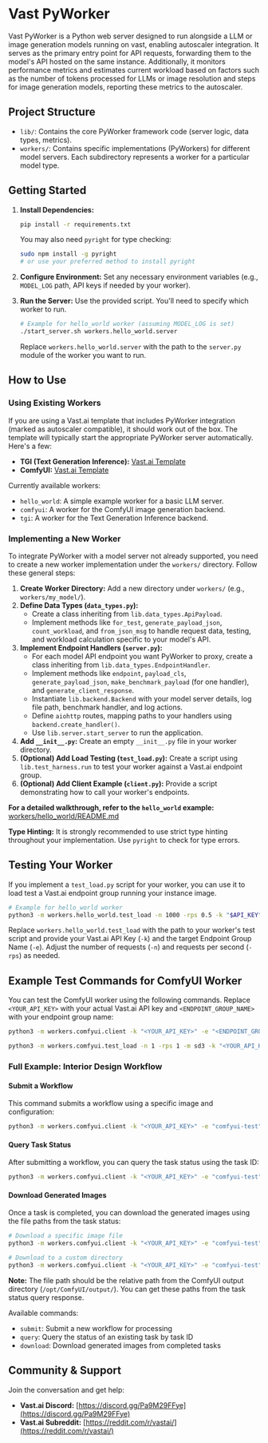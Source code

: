 # Vast PyWorker

Vast PyWorker is a Python web server designed to run alongside a LLM or image generation models running on vast,
enabling autoscaler integration.
It serves as the primary entry point for API requests, forwarding them to the model's API hosted on the
same instance. Additionally, it monitors performance metrics and estimates current workload based on factors
such as the number of tokens processed for LLMs or image resolution and steps for image generation models,
reporting these metrics to the autoscaler.

## Project Structure

*   `lib/`: Contains the core PyWorker framework code (server logic, data types, metrics).
*   `workers/`: Contains specific implementations (PyWorkers) for different model servers. Each subdirectory represents a worker for a particular model type.

## Getting Started

1.  **Install Dependencies:**
    ```bash
    pip install -r requirements.txt
    ```
    You may also need `pyright` for type checking:
    ```bash
    sudo npm install -g pyright
    # or use your preferred method to install pyright
    ```

2.  **Configure Environment:** Set any necessary environment variables (e.g., `MODEL_LOG` path, API keys if needed by your worker).

3.  **Run the Server:** Use the provided script. You'll need to specify which worker to run.
    ```bash
    # Example for hello_world worker (assuming MODEL_LOG is set)
    ./start_server.sh workers.hello_world.server
    ```
    Replace `workers.hello_world.server` with the path to the `server.py` module of the worker you want to run.

## How to Use

### Using Existing Workers

If you are using a Vast.ai template that includes PyWorker integration (marked as autoscaler compatible), it should work out of the box. The template will typically start the appropriate PyWorker server automatically. Here's a few:

*   **TGI (Text Generation Inference):** [Vast.ai Template](https://cloud.vast.ai?ref_id=140778&template_id=72d8dcb41ea3a58e06c741e2c725bc00)
*   **ComfyUI:** [Vast.ai Template](https://cloud.vast.ai?ref_id=140778&template_id=ad72c8bf7cf695c3c9ddf0eaf6da0447)

Currently available workers:
*   `hello_world`: A simple example worker for a basic LLM server.
*   `comfyui`: A worker for the ComfyUI image generation backend.
*   `tgi`: A worker for the Text Generation Inference backend.

### Implementing a New Worker

To integrate PyWorker with a model server not already supported, you need to create a new worker implementation under the `workers/` directory. Follow these general steps:

1.  **Create Worker Directory:** Add a new directory under `workers/` (e.g., `workers/my_model/`).
2.  **Define Data Types (`data_types.py`):**
    *   Create a class inheriting from `lib.data_types.ApiPayload`.
    *   Implement methods like `for_test`, `generate_payload_json`, `count_workload`, and `from_json_msg` to handle request data, testing, and workload calculation specific to your model's API.
3.  **Implement Endpoint Handlers (`server.py`):**
    *   For each model API endpoint you want PyWorker to proxy, create a class inheriting from `lib.data_types.EndpointHandler`.
    *   Implement methods like `endpoint`, `payload_cls`, `generate_payload_json`, `make_benchmark_payload` (for one handler), and `generate_client_response`.
    *   Instantiate `lib.backend.Backend` with your model server details, log file path, benchmark handler, and log actions.
    *   Define `aiohttp` routes, mapping paths to your handlers using `backend.create_handler()`.
    *   Use `lib.server.start_server` to run the application.
4.  **Add `__init__.py`:** Create an empty `__init__.py` file in your worker directory.
5.  **(Optional) Add Load Testing (`test_load.py`):** Create a script using `lib.test_harness.run` to test your worker against a Vast.ai endpoint group.
6.  **(Optional) Add Client Example (`client.py`):** Provide a script demonstrating how to call your worker's endpoints.

**For a detailed walkthrough, refer to the `hello_world` example:** [workers/hello_world/README.md](workers/hello_world/README.md)


**Type Hinting:** It is strongly recommended to use strict type hinting throughout your implementation. Use `pyright` to check for type errors.

## Testing Your Worker

If you implement a `test_load.py` script for your worker, you can use it to load test a Vast.ai endpoint group running your instance image.

```bash
# Example for hello_world worker
python3 -m workers.hello_world.test_load -n 1000 -rps 0.5 -k "$API_KEY" -e "$ENDPOINT_GROUP_NAME"
```

Replace `workers.hello_world.test_load` with the path to your worker's test script and provide your Vast.ai API Key (`-k`) and the target Endpoint Group Name (`-e`). Adjust the number of requests (`-n`) and requests per second (`-rps`) as needed.

## Example Test Commands for ComfyUI Worker


You can test the ComfyUI worker using the following commands. Replace `<YOUR_API_KEY>` with your actual Vast.ai API key and `<ENDPOINT_GROUP_NAME>` with your endpoint group name:

```bash
python3 -m workers.comfyui.client -k "<YOUR_API_KEY>" -e "<ENDPOINT_GROUP_NAME>"

python3 -m workers.comfyui.test_load -n 1 -rps 1 -m sd3 -k "<YOUR_API_KEY>" -e "<ENDPOINT_GROUP_NAME>"
```

### Full Example: Interior Design Workflow

#### Submit a Workflow

This command submits a workflow using a specific image and configuration:

```bash
python3 -m workers.comfyui.client -k "<YOUR_API_KEY>" -e "comfyui-test" submit --workflow "workers/comfyui/misc/interior_design_v0.03_linux.json" --user_img "tests/room1.jpeg" --style style_eu1 --room living_room --prefix PREFIX
```

#### Query Task Status

After submitting a workflow, you can query the task status using the task ID:

```bash
python3 -m workers.comfyui.client -k "<YOUR_API_KEY>" -e "comfyui-test" query --task_id <id>
```

#### Download Generated Images

Once a task is completed, you can download the generated images using the file paths from the task status:

```bash
# Download a specific image file
python3 -m workers.comfyui.client -k "<YOUR_API_KEY>" -e "comfyui-test" download --path "99533104-3947-47b6-8f2c-d41a35b5ed75/TASK_ID_1_00004_.png"

# Download to a custom directory
python3 -m workers.comfyui.client -k "<YOUR_API_KEY>" -e "comfyui-test" download --path "99533104-3947-47b6-8f2c-d41a35b5ed75/TASK_ID_1_00004_.png" --output "my_images"
```

**Note:** The file path should be the relative path from the ComfyUI output directory (`/opt/ComfyUI/output/`). You can get these paths from the task status query response.

Available commands:
- `submit`: Submit a new workflow for processing
- `query`: Query the status of an existing task by task ID
- `download`: Download generated images from completed tasks

## Community & Support

Join the conversation and get help:

*   **Vast.ai Discord:** [https://discord.gg/Pa9M29FFye](https://discord.gg/Pa9M29FFye)
*   **Vast.ai Subreddit:** [https://reddit.com/r/vastai/](https://reddit.com/r/vastai/)
